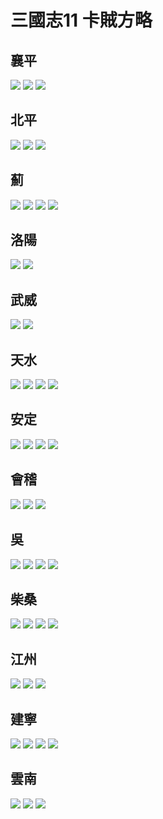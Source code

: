 # 三國志11 卡賊方略
## 襄平
![](https://reganlu007.github.io/san11/rebel/%E8%A5%84%E5%B9%B31.jpg)
![](https://reganlu007.github.io/san11/rebel/%E8%A5%84%E5%B9%B32.jpg)
![](https://reganlu007.github.io/san11/rebel/%E8%A5%84%E5%B9%B33.jpg)

## 北平
![](https://reganlu007.github.io/san11/rebel/%E5%8C%97%E5%B9%B31.jpg)
![](https://reganlu007.github.io/san11/rebel/%E5%8C%97%E5%B9%B32.jpg)
![](https://reganlu007.github.io/san11/rebel/%E5%8C%97%E5%B9%B33.jpg)

## 薊
![](https://reganlu007.github.io/san11/rebel/%E8%96%8A1.jpg)
![](https://reganlu007.github.io/san11/rebel/%E8%96%8A2.jpg)
![](https://reganlu007.github.io/san11/rebel/%E8%96%8A3.jpg)
![](https://reganlu007.github.io/san11/rebel/%E8%96%8A4.jpg)

## 洛陽
![](https://reganlu007.github.io/san11/rebel/%E6%B4%9B%E9%99%BD1.jpg)
![](https://reganlu007.github.io/san11/rebel/%E6%B4%9B%E9%99%BD2.jpg)

## 武威
![](https://reganlu007.github.io/san11/rebel/%E6%AD%A6%E5%A8%811.jpg)
![](https://reganlu007.github.io/san11/rebel/%E6%AD%A6%E5%A8%812.jpg)

## 天水
![](https://reganlu007.github.io/san11/rebel/%E5%A4%A9%E6%B0%B41.jpg)
![](https://reganlu007.github.io/san11/rebel/%E5%A4%A9%E6%B0%B42.jpg)
![](https://reganlu007.github.io/san11/rebel/%E5%A4%A9%E6%B0%B43.jpg)
![](https://reganlu007.github.io/san11/rebel/%E5%A4%A9%E6%B0%B44.jpg)

## 安定
![](https://reganlu007.github.io/san11/rebel/%E5%AE%89%E5%AE%9A1.jpg)
![](https://reganlu007.github.io/san11/rebel/%E5%AE%89%E5%AE%9A2.jpg)
![](https://reganlu007.github.io/san11/rebel/%E5%AE%89%E5%AE%9A3.jpg)
![](https://reganlu007.github.io/san11/rebel/%E5%AE%89%E5%AE%9A4.jpg)

## 會稽
![](https://reganlu007.github.io/san11/rebel/%E6%9C%83%E7%A8%BD1.jpg)
![](https://reganlu007.github.io/san11/rebel/%E6%9C%83%E7%A8%BD2.jpg)
![](https://reganlu007.github.io/san11/rebel/%E6%9C%83%E7%A8%BD3.jpg)

## 吳
![](https://reganlu007.github.io/san11/rebel/%E5%90%B31.jpg)
![](https://reganlu007.github.io/san11/rebel/%E5%90%B32.jpg)
![](https://reganlu007.github.io/san11/rebel/%E5%90%B33.jpg)
![](https://reganlu007.github.io/san11/rebel/%E5%90%B34.jpg)

## 柴桑
![](https://reganlu007.github.io/san11/rebel/%E6%9F%B4%E6%A1%911.jpg)
![](https://reganlu007.github.io/san11/rebel/%E6%9F%B4%E6%A1%912.jpg)
![](https://reganlu007.github.io/san11/rebel/%E6%9F%B4%E6%A1%913.jpg)
![](https://reganlu007.github.io/san11/rebel/%E6%9F%B4%E6%A1%914.jpg)

## 江州
![](https://reganlu007.github.io/san11/rebel/%E6%B1%9F%E5%B7%9E1.jpg)
![](https://reganlu007.github.io/san11/rebel/%E6%B1%9F%E5%B7%9E2.jpg)
![](https://reganlu007.github.io/san11/rebel/%E6%B1%9F%E5%B7%9E3.jpg)

## 建寧
![](https://reganlu007.github.io/san11/rebel/%E5%BB%BA%E5%AF%A71.jpg)
![](https://reganlu007.github.io/san11/rebel/%E5%BB%BA%E5%AF%A72.jpg)
![](https://reganlu007.github.io/san11/rebel/%E5%BB%BA%E5%AF%A73.jpg)
![](https://reganlu007.github.io/san11/rebel/%E5%BB%BA%E5%AF%A74.jpg)

## 雲南
![](https://reganlu007.github.io/san11/rebel/%E9%9B%B2%E5%8D%971.jpg)
![](https://reganlu007.github.io/san11/rebel/%E9%9B%B2%E5%8D%972.jpg)
![](https://reganlu007.github.io/san11/rebel/%E9%9B%B2%E5%8D%973.jpg)
